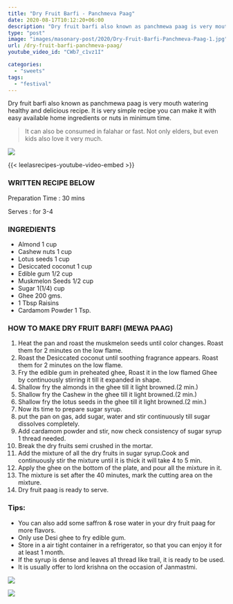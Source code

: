```yaml
---
title: "Dry Fruit Barfi - Panchmeva Paag"
date: 2020-08-17T10:12:20+06:00
description: "Dry fruit barfi also known as panchmewa paag is very mouth watering healthy and delicious recipe."
type: "post"
image: "images/masonary-post/2020/Dry-Fruit-Barfi-Panchmeva-Paag-1.jpg"
url: /dry-fruit-barfi-panchmeva-paag/
youtube_video_id: "CWb7_c1vz1I"

categories: 
  - "sweets"
tags:
  - "festival"
---
```


Dry fruit barfi also known as panchmewa paag is very mouth watering healthy and delicious recipe. It is very simple recipe you can make it with easy available home ingredients or nuts in minimum time. 

> It can also be consumed in falahar or fast. Not only elders, but even kids also love it very much.


![](../images/masonary-post/2020/Dry-Fruit-Barfi-Panchmeva-Paag-2.jpg)

{{< leelasrecipes-youtube-video-embed >}}


### WRITTEN RECIPE BELOW 

Preparation Time : 30 mins

Serves : for 3-4


### INGREDIENTS

- Almond 1 cup
- Cashew nuts 1 cup
- Lotus seeds 1 cup
- Desiccated coconut 1 cup
- Edible gum 1/2 cup
- Muskmelon Seeds 1/2 cup
- Sugar 1(1/4) cup
- Ghee 200 gms.
- 1 Tbsp Raisins
- Cardamom Powder 1 Tsp.


### HOW TO MAKE DRY FRUIT BARFI (MEWA PAAG)


1. Heat the pan and roast the muskmelon seeds until color changes. Roast them for 2 minutes on the low flame.
2. Roast the Desiccated coconut until soothing fragrance appears. Roast them for 2 minutes on the low flame.
3. Fry the edible gum in preheated ghee, Roast it in the low flamed Ghee by continuously stirring it till it expanded in shape.
4. Shallow fry the almonds in the ghee till it light browned.(2 min.)
5. Shallow fry the Cashew in the ghee till it light browned.(2 min.)
6. Shallow fry the lotus seeds in the ghee till it light browned.(2 min.)
7. Now its time to prepare sugar syrup.
8. put the pan on gas, add sugar, water and stir continuously till sugar dissolves completely.
9. Add cardamom powder and stir, now check consistency of sugar syrup 1 thread  needed.
10. Break the dry fruits semi crushed in the mortar. 
11. Add the mixture of all the dry fruits in sugar syrup.Cook and continuously stir the mixture until it is thick it will take 4 to 5 min.
12. Apply the ghee on the bottom of the plate, and pour all the mixture in it. 
13. The mixture is set after the 40 minutes, mark the cutting area on the mixture.  
14. Dry fruit paag is ready to serve.


### Tips:

* You can also add some saffron & rose water in your dry fruit paag for more flavors.
* Only use Desi ghee to fry edible gum.
* Store in a air tight container in a refrigerator, so that you can enjoy it for at least 1 month. 
* If the syrup is dense and leaves a1 thread like trail, it is ready to be used.
* It is usually offer to lord krishna on the occasion of Janmastmi.


![](../images/masonary-post/2020/Dry-Fruit-Barfi-Panchmeva-Paag-3.jpg)


![](../images/masonary-post/2020/Dry-Fruit-Barfi-Panchmeva-Paag-4.jpg)
